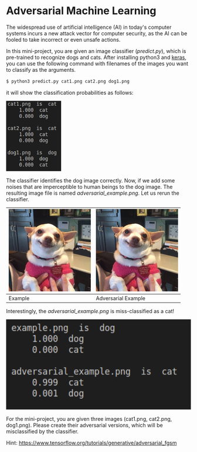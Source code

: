 # Adversarial Machine Learning

The widespread use of artificial intelligence (AI) in today's computer systems incurs a new attack vector for computer security, as the AI can be fooled to take incorrect or even unsafe actions.

In this mini-project, you are given an image classifier (<em>predict.py</em>), which is pre-trained to recognize dogs and cats. After installing python3 and [keras](https://keras.io/), you can use the following command with filenames of the images you want to classify as the arguments.

```bash
$ python3 predict.py cat1.png cat2.png dog1.png
```

it will show the classification probabilities as follows:

![image](classification_result.png)

The classifier identifies the dog image correctly. Now, if we add some noises that are imperceptible to human beings to the dog image. The resulting image file is named *adversarial_example.png*. Let us rerun the classifier.

| ![image](example.png)  | ![image](adversarial_example.png)   |
|---|---|
| Example | Adversarial Example   |

Interestingly, the *adversarial_example.png* is miss-classified as a cat!

![image](adversarial_classification.png)

For the mini-project, you are given three images (cat1.png, cat2.png, dog1.png). Please create their adversarial versions, which will be misclassified by the classifier.

Hint: https://www.tensorflow.org/tutorials/generative/adversarial_fgsm  
